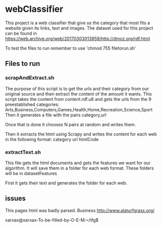 # webClassifier

This project is a web classifier that give us the category that most fits a website given its links, text and images.
The dataset used for this project can be found in https://web.archive.org/web/20170303013959/http://dmoz.org/rdf.html

To test the files to run remember to use 'chmod 755 filetorun.sh'

## Files to run

### scrapAndExtract.sh
The purpose of this script is to get the urls and their category from our original source and then extract the content of the amount it wants.
This script takes the content from content.rdf.u8 and gets the urls from the 9 preestablished categories: Arts,Business,Computers,Games,Health,Home,Recreation,Science,Sport
Then it generates a file with the pairs category,url

Once that is done it chooses N pairs at random and writes them.

Then it extracts the html using Scrapy and writes the content for each web in the following format:
category
url
htmlCode

### extractText.sh
This file gets the html documents and gets the features we want for our algorithm. It will save them in a folder for each web format. These folders will be in datasetFeatures

First it gets their text and generates the folder for each web.



## issues
This pages html was badly parsed.
Business
http://www.alaturfgrass.org/
<html><HEAD>

</HEAD><FRAMESET border='0' ROWS='*,1'> <FRAME SRC='http://alturfgrass.org'><FRAME SRC='blank.html'> </FRAMESET> </html>xarxax@xarxax-To-be-filled-by-O-E-M:~/tfg$
